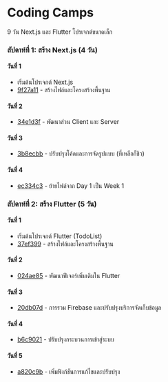 # Coding Camps

9 วัน Next.js และ Flutter โปรเจกต์ขนาดเล็ก

### สัปดาห์ที่ 1: สร้าง Next.js (4 วัน)

#### วันที่ 1

- เริ่มต้นโปรเจกต์ Next.js
- [9f27a11](https://github.com/Faelayis/CMRU-PeeSonNong/commit/9f27a11) - สร้างไฟล์และโครงสร้างพื้นฐาน

#### วันที่ 2

- [34e1d3f](https://github.com/Faelayis/CMRU-PeeSonNong/commit/34e1d3f) - พัฒนาส่วน Client และ Server

#### วันที่ 3

- [3b8ecbb](https://github.com/Faelayis/CMRU-PeeSonNong/commit/3b8ecbb) - ปรับปรุงโค้ดและการจัดรูปแบบ (ที่เหลือก็ชิว)

#### วันที่ 4

- [ec334c3](https://github.com/Faelayis/CMRU-PeeSonNong/commit/ec334c3) - ย้ายไฟล์จาก Day 1 เป็น Week 1

### สัปดาห์ที่ 2: สร้าง Flutter (5 วัน)

#### วันที่ 1

- เริ่มต้นโปรเจกต์ Flutter (TodoList)
- [37ef399](https://github.com/Faelayis/CMRU-PeeSonNong/commit/37ef399) - สร้างไฟล์และโครงสร้างพื้นฐาน

#### วันที่ 2

- [024ae85](https://github.com/Faelayis/CMRU-PeeSonNong/commit/024ae85) - พัฒนาฟีเจอร์เพิ่มเติมใน Flutter

#### วันที่ 3

- [20db07d](https://github.com/Faelayis/CMRU-PeeSonNong/commit/20db07d) - การรวม Firebase และปรับปรุงบริการจัดเก็บข้อมูล

#### วันที่ 4

- [b6c9021](https://github.com/Faelayis/CMRU-PeeSonNong/commit/b6c9021) - ปรับปรุงกระบวนการเข้าสู่ระบบ

#### วันที่ 5

- [a820c9b](https://github.com/Faelayis/CMRU-PeeSonNong/commit/a820c9b) - เพิ่มฟังก์ชันการแก้ไขและปรับปรุง
